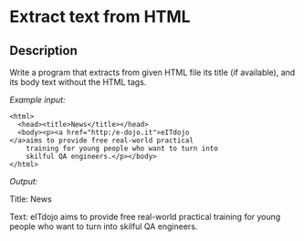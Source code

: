# Extract text from HTML

## Description
Write a program that extracts from given HTML file its title (if available), and its body text without the HTML tags.

_Example input:_

	<html>
	  <head><title>News</title></head>
	  <body><p><a href="http:/e-dojo.it">eITdojo
    </a>aims to provide free real-world practical
		training for young people who want to turn into
		skilful QA engineers.</p></body>
	</html>

_Output:_ 

Title: News

Text: eITdojo aims to provide free real-world practical training for young people who want to turn into skilful QA engineers.


